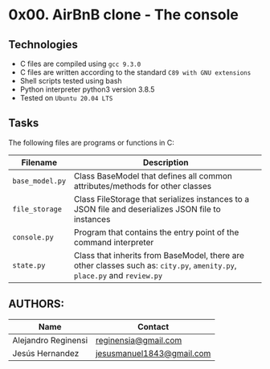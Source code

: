 # 0x00. AirBnB clone - The console

## Technologies
* C files are compiled using `gcc 9.3.0`
* C files are written according to the standard `C89 with GNU extensions`
* Shell scripts tested using bash
* Python interpreter python3 version 3.8.5
* Tested on `Ubuntu 20.04 LTS`

## Tasks
The following files are programs or functions in C:

| Filename | Description |
| -------- | ----------- |
| `base_model.py` | Class BaseModel that defines all common attributes/methods for other classes |
| `file_storage` | Class FileStorage that serializes instances to a JSON file and deserializes JSON file to instances |
| `console.py` | Program that contains the entry point of the command interpreter |
| `state.py` | Class that inherits from BaseModel, there are other classes such as: `city.py`, `amenity.py`, `place.py` and `review.py` |

## AUTHORS:

| Name | Contact |
| ---- | ------- |
| Alejandro Reginensi | reginensia@gmail.com |
| Jesús Hernandez | jesusmanuel1843@gmail.com |
